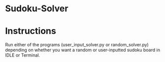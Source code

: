 # Sudoku-Solver

# Instructions

Run either of the programs (user_input_solver.py or random_solver.py) depending on whether you want a random or user-inputted sudoku board in IDLE or Terminal.
